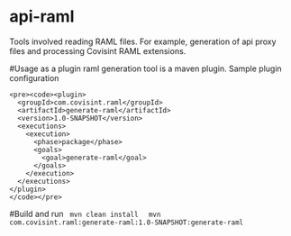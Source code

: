 # api-raml
Tools involved reading RAML files.  For example, generation of api proxy files and processing Covisint RAML extensions.

#Usage as a plugin
  raml generation tool is a maven plugin. Sample plugin configuration 
    
    <pre><code><plugin>
      <groupId>com.covisint.raml</groupId>
      <artifactId>generate-raml</artifactId>
      <version>1.0-SNAPSHOT</version>
      <executions>
        <execution>
          <phase>package</phase>
          <goals>
            <goal>generate-raml</goal>
          </goals>
        </execution>
      </executions>
    </plugin>
    </code></pre>
#Build and run
  <code> mvn clean install </code>
  <code> mvn com.covisint.raml:generate-raml:1.0-SNAPSHOT:generate-raml </code>
